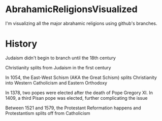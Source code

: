 # AbrahamicReligionsVisualized
I'm visualizing all the major abrahamic religions using github's branches.


# History
Judaism didn't begin to branch until the 18th century

Christianity splits from Judaism in the first century

In 1054, the East-West Schism (AKA the Great Schism) splits Christianity into Western Catholicism and Eastern Orthodoxy

In 1378, two popes were elected after the death of Pope Gregory XI. In 1409, a third Pisan pope was elected, further complicating the issue

Between 1521 and 1579, the Protestant Reformation happens and Protestantism splits off from Catholicism

